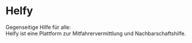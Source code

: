 # Helfy
Gegenseitige Hilfe für alle:  
Helfy ist eine Plattform zur Mitfahrervermittlung und Nachbarschaftshilfe.

